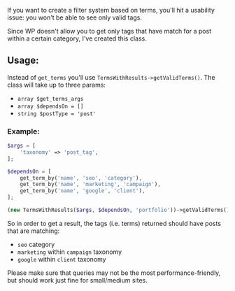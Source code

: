 If you want to create a filter system based on terms, you'll hit a usability issue: you won't be able to see only valid tags. 

Since WP doesn't allow you to get only tags that have match for a post within a certain category, I've created this class.

## Usage:

Instead of `get_terms` you'll use `TermsWithResults->getValidTerms()`. The class will take up to three params:

- `array $get_terms_args`
- `array $dependsOn = []`
- `string $postType = 'post'`
  
### Example:

```php
$args = [
    'taxonomy' => 'post_tag',
];

$dependsOn = [
    get_term_by('name', 'seo', 'category'),
    get_term_by('name', 'marketing', 'campaign'),
    get_term_by('name', 'google', 'client'),
];

(new TermsWithResults($args, $dependsOn, 'portfolio'))->getValidTerms()
```

So in order to get a result, the tags (i.e. terms) returned should have posts that are matching:

- `seo` category
- `marketing` within `campaign` taxonomy
- `google` within `client` taxonomy

Please make sure that queries may not be the most performance-friendly, but should work just fine for small/medium sites.